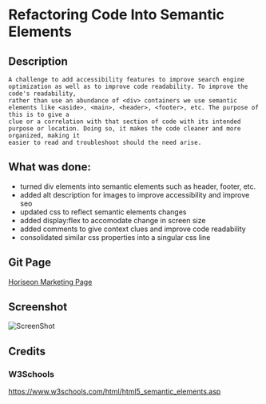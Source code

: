 # Refactoring Code Into Semantic Elements

## Description
    A challenge to add accessibility features to improve search engine optimization as well as to improve code readability. To improve the code's readability, 
    rather than use an abundance of <div> containers we use semantic elements like <aside>, <main>, <header>, <footer>, etc. The purpose of this is to give a 
    clue or a correlation with that section of code with its intended purpose or location. Doing so, it makes the code cleaner and more organized, making it
    easier to read and troubleshoot should the need arise.

## What was done:
- turned div elements into semantic elements such as header, footer, etc.
- added alt description for images to improve accessibility and improve seo
- updated css to reflect semantic elements changes
- added display:flex to accomodate change in screen size
- added comments to give context clues and improve code readability
- consolidated similar css properties into a singular css line

## Git Page
[Horiseon Marketing Page](https://renzsupnet.github.io/01_Semantic_HTML_Challenge/)

## Screenshot
![ScreenShot](./assets/images/front.png)

## Credits

### W3Schools
https://www.w3schools.com/html/html5_semantic_elements.asp


